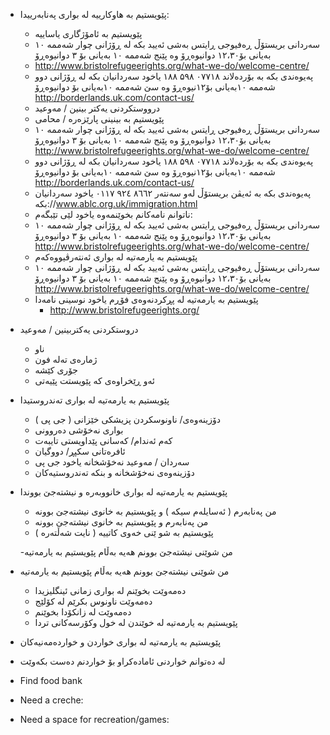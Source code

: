 -   پێویستیم به‌ هاوکارییه‌ له‌ بواری په‌نابه‌رییدا:
    -   پێویستیم به‌ ئامۆژگاری یاساییه‌
    - سه‌ردانی بریستۆڵ ڕه‌فیوجی ڕایتس به‌شی ئه‌یید بکه‌ له‌ ڕۆژانی چوار شه‌ممه‌ ۱۰ به‌یانی بۆ۱۲،۳۰ دوانیوه‌ڕۆ وه‌ پێنج شه‌ممه‌ ۱۰ به‌یانی بۆ ۳ دوانیوه‌ڕۆ 
     - http://www.bristolrefugeerights.org/what-we-do/welcome-centre/
     - په‌یوه‌ندی بکه‌ به‌ بۆرده‌لاند ۰۷۷۱۸ ۵۹۸ ۱۸۸ یاخود سه‌ردانیان بکه‌ له‌ ڕۆژانی دوو شه‌ممه‌ ۱۰به‌یانی بۆ۱۲نیوه‌ڕۆ وه‌ سێ شه‌ممه‌ ۱۰به‌یانی بۆ  دوانیوه‌ڕۆ http://borderlands.uk.com/contact-us/
     - درووستکردنی یه‌کتر بینین / مه‌وعید 
    - پێویستیم به‌ بینینی پارێزه‌ره‌ / محامی
     - سه‌ردانی بریستۆڵ ڕه‌فیوجی ڕایتس به‌شی ئه‌یید بکه‌ له‌ ڕۆژانی چوار شه‌ممه‌ ۱۰ به‌یانی بۆ۱۲،۳۰ دوانیوه‌ڕۆ وه‌ پێنج شه‌ممه‌ ۱۰ به‌یانی بۆ ۳ دوانیوه‌ڕۆ http://www.bristolrefugeerights.org/what-we-do/welcome-centre/
     - په‌یوه‌ندی بکه‌ به‌ بۆرده‌لاند ۰۷۷۱۸ ۵۹۸ ۱۸۸ یاخود سه‌ردانیان بکه‌ له‌ ڕۆژانی دوو شه‌ممه‌ ۱۰به‌یانی بۆ۱۲نیوه‌ڕۆ وه‌ سێ شه‌ممه‌ ۱۰به‌یانی بۆ دوانیوه‌ڕۆ http://borderlands.uk.com/contact-us/
     - په‌یوه‌ندی بکه‌ به‌ ئه‌یڤن بریستۆڵ له‌و سه‌نته‌ر  ۸٦٦۲ ۹۲٤ ۰۱۱۷ یاخود سه‌ردانیان بکه‌://www.ablc.org.uk/immigration.html
    - ناتوانم نامه‌کانم بخوێنمه‌وه‌ یاخود لێی تێبگه‌م:
     - سه‌ردانی بریستۆڵ ڕه‌فیوجی ڕایتس به‌شی ئه‌یید بکه‌ له‌ ڕۆژانی چوار شه‌ممه‌ ۱۰ به‌یانی بۆ۱۲،۳۰ دوانیوه‌ڕۆ وه‌ پێنج شه‌ممه‌ ۱۰ به‌یانی بۆ ۳ دوانیوه‌ڕۆ http://www.bristolrefugeerights.org/what-we-do/welcome-centre/
    - پێویستیم به‌ یارمه‌تیه‌ له‌ بواری ئه‌نته‌رڤیووه‌که‌م 
    - سه‌ردانی بریستۆڵ ڕه‌فیوجی ڕایتس به‌شی ئه‌یید بکه‌ له‌ ڕۆژانی چوار شه‌ممه‌ ۱۰ به‌یانی بۆ۱۲،۳۰ دوانیوه‌ڕۆ وه‌ پێنج شه‌ممه‌ ۱۰ به‌یانی بۆ ۳ دوانیوه‌ڕۆ http://www.bristolrefugeerights.org/what-we-do/welcome-centre/
    - پێویستیم به‌ یارمه‌تیه‌ له‌ پڕکردنه‌وه‌ی فۆڕم یاخود نوسینی نامه‌دا
        - http://www.bristolrefugeerights.org/ 
   - دروستکردنی  یه‌کتربینین / مه‌وعید
     - ناو
     - ژماره‌ی ته‌له‌ فون
     - جۆری کێشه‌
     - ئه‌و ڕێخراوه‌ی که‌ پێویستت پێیه‌تی
-  پێویستیم به‌ یارمه‌تیه‌ له‌ بواری ته‌ندروستیدا
    - دۆزینه‌وه‌ی/ ناونوسکردن پزیشکی خێزانی ( جی پی )
    - بواری نه‌خۆشی ده‌روونی
    - که‌م ئه‌ندام/ که‌سانی پێداویستی تایبه‌ت
    -  ئافره‌تانی سکپڕ/ دووگیان 
    - سه‌ردان / مه‌وعید  نه‌خۆشخانه‌  یاخود  جی پی
    - دۆزینه‌وه‌ی نه‌خۆشخانه‌ و بنکه‌ ته‌ندروستیه‌کان
- پێویستیم به‌ یارمه‌تیه‌ له‌ بواری خانووبه‌ره‌ و نیشته‌جێ بووندا
    - من په‌نابه‌رم ( ئه‌سایله‌م سیکه‌ )  و پێویستیم به‌ خانوی نیشته‌جێ بوونه‌
    - من  په‌نابه‌رم و پێویستیم به‌ خانوی نیشته‌جێ بوونه‌ 
    -  پێویستیم به‌ شو ێنی خه‌وی کاتییه‌ ( نایت شه‌ڵته‌ره‌ )
 
    -من شوێنی نیشته‌جێ بوونم هه‌یه‌ به‌ڵام پێویستیم به‌ یارمه‌تیه‌
- من شوێنی نیشته‌جێ بوونم هه‌یه‌ به‌ڵام پێویستیم به‌ یارمه‌تیه‌
    - ده‌مه‌وێت بخوێنم له‌ بواری زمانی ئینگلیزیدا
    - ده‌مه‌وێت ناونوس بکرێم له‌ کۆلێج
    - ده‌مه‌وێت له‌ زانکۆدا بخوێنم
    - پێویستیم به‌ یارمه‌تیه‌ له‌ خوێندن له‌ خول وکۆرسه‌کانی تردا
- پێویستیم به‌ یارمه‌تیه‌ له‌ بواری خواردن و خوارده‌مه‌نیه‌کان
 - له‌ ده‌توانم خواردنی ئاماده‌کراو بۆ خواردنم ده‌ست بکه‌وێت
 - Find food bank
- Need a creche:
- Need a space for recreation/games:

